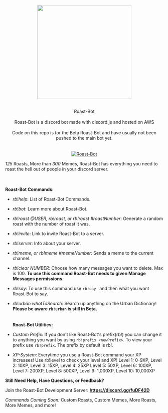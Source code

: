<p align="center">
  <img width="300" height="300" src="https://user-images.githubusercontent.com/36930869/44614153-d8fe7a80-a7dc-11e8-98f3-c3e83a29b266.PNG"><br><br>
</p>
<p align = "center">
Roast-Bot<br><br>Roast-Bot is a discord bot made with discord.js and hosted on AWS<br><br>Code on this repo is for the Beta Roast-Bot and have usually not been pushed to the main bot yet.<br><br><br>
<a href="https://discordbots.org/bot/461361233644355595" >
  <img src="https://discordbots.org/api/widget/461361233644355595.svg" alt="Roast-Bot" />
</a>

*125* Roasts, More than *300* Memes, Roast-Bot has everything you need to roast the hell out of people in your discord server.
</p>



<br><br>
**Roast-Bot Commands:**

* *rb!help*: List of Roast-Bot Commands.

* *rb!bot*: Learn more about Roast-Bot.

* *rb!roast @USER, rb!roast, or rb!roast #roastNumber*: Generate a random roast with the number of roast it was.

* *rb!invite*: Link to invite Roast-Bot to a server.

* *rb!server*: Info about your server.

* *rb!meme, or rb!meme #memeNumber*: Sends a meme to the current channel.

* *rb!clear NUMBER*: Choose how many messages you want to delete. Max is 100. **To use this command Roast-Bot needs to given Manage Messages permissions.**

* *rb!say*: To use this command use `rb!say ` and then what you want Roast-Bot to say.

* *rb!urban whatToSearch*: Search up anything on the Urban Dictionary! **Please be aware `rb!urban` is still in Beta.**
<br><br><br>
**Roast-Bot Utilities:**

* *Custom Prefix*: If you don't like Roast-Bot's prefix(rb!) you can change it to anything you want by using `rb!prefix <newPrefix>`. To view your prefix use `rb!prefix`. The prefix by default is rb!.

* *XP-System*: Everytime you use a Roast-Bot command your XP increases! Use rb!level to check your level and XP! Level 1: 0-9XP, Level 2: 10XP, Level 3: 15XP, Level 4: 25XP Level 5: 50XP, Level 6: 100XP, Level 7: 200XP, Level 8: 500XP, Level 9: 1,000XP, Level 10: 10,000XP

**Still Need Help, Have Questions, or Feedback?**

Join the Roast-Bot Development Server:
**https://discord.gg/fuDF42D**

*Commands Coming Soon:*
Custom Roasts,
Custom Memes,
More Roasts,
More Memes,
and more!
